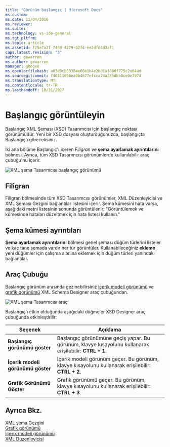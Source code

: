 ```yaml
---
title: "Görünüm başlangıç | Microsoft Docs"
ms.custom: 
ms.date: 11/04/2016
ms.reviewer: 
ms.suite: 
ms.technology: vs-ide-general
ms.tgt_pltfrm: 
ms.topic: article
ms.assetid: f25e7a2f-7469-4279-b2f4-ee2dfd4d3af1
caps.latest.revision: "3"
author: gewarren
ms.author: gewarren
manager: ghogen
ms.openlocfilehash: a03d9cb39384e60a1b4e2bd1af880f775c2a64ad
ms.sourcegitcommit: f40311056ea0b4677efcca74a285dbb0ce0e7974
ms.translationtype: MT
ms.contentlocale: tr-TR
ms.lasthandoff: 10/31/2017
---
```

# <a name="start-view"></a>Başlangıç görüntüleyin
Başlangıç XML Şeması (XSD) Tasarımcısı için başlangıç noktası görünümüdür. Yeni bir XSD dosyası oluşturduğunuzda, başlangıçta Başlangıç'ı göreceksiniz.  
  
 İki ana bölüme Başlangıç'ı içeren *Filigran* ve **şema ayarlamak ayrıntılarını** bölmesi. Ayrıca, tüm XSD Tasarımcısı görünümlerde kullanılabilir araç çubuğu'nu içerir.  
  
 ![XML şema Tasarımcısı başlangıç görünümü](../xml-tools/media/xsddesigner_startview.gif "XSDDesigner_StartView")  
  
## <a name="watermark"></a>Filigran  
 Filigran bölmesinde tüm XSD Tasarımcısı görünümler, XML Düzenleyicisi ve XML Şeması Gezgini bağlantılar listesini içerir. Şema kümesini hata varsa, aşağıdaki metni listesinin sonunda görüntülenir: "Görüntülemek ve kümesinde hataları düzeltmek için hata listesi kullanın."  
  
## <a name="schema-set-details"></a>Şema kümesi ayrıntıları  
 **Şema ayarlamak ayrıntılarını** bölmesi genel şeması düğüm türlerini listeler ve kaç tane şemada vardır her tür görüntüler. Kullanabileceğiniz **ekleme** yeni düğümler için çalışma alanına eklemek için düğüm türleri yanındaki bağlantılar.  
  
## <a name="toolbar"></a>Araç Çubuğu  
 Başlangıç görünüm arasında gezinebilirsiniz [içerik modeli görünümü](../xml-tools/content-model-view.md) ve [grafik görünümü](../xml-tools/graph-view.md) XML Schema Designer araç çubuğundan.  
  
 ![XML şema Tasarımcısı araç](../xml-tools/media/xsdstartviewtoolbar.gif "XSDStartViewToolbar")  
  
 Başlangıç'ı etkin olduğunda aşağıdaki düğmeler XSD Designer araç çubuğunda etkinleştirilir:  
  
|Seçenek|Açıklama|  
|------------|-----------------|  
|**Başlangıç görünümü göster**|Başlangıç görünümüne geçiş yapar. Bu görünüm, klavye kısayolunu kullanarak erişilebilir: **CTRL + 1**.|  
|**İçerik modeli görünümü göster**|İçerik modeli görünüm geçer. Bu görünüm, klavye kısayolunu kullanarak erişilebilir: **CTRL + 2**.|  
|**Grafik Görünümü Göster**|Grafik görünümü geçer. Bu görünüm, klavye kısayolunu kullanarak erişilebilir: **CTRL + 3**.|  
  
## <a name="see-also"></a>Ayrıca Bkz.  
 [XML şema Gezgini](../xml-tools/xml-schema-explorer.md)   
 [Grafik görünümü](../xml-tools/graph-view.md)   
 [İçerik modeli görünümü](../xml-tools/content-model-view.md)   
 [XML Düzenleyicisi](../xml-tools/xml-editor.md)